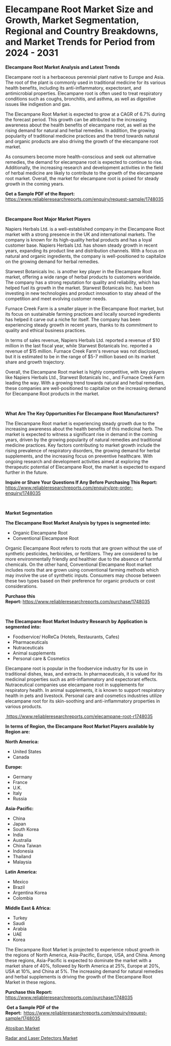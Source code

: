 <p><h1>Elecampane Root Market Size and Growth, Market Segmentation, Regional and Country Breakdowns, and Market Trends for Period from 2024 -  2031</h1></p><p><strong>Elecampane Root Market Analysis and Latest Trends</strong></p>
<p><p>Elecampane root is a herbaceous perennial plant native to Europe and Asia. The root of the plant is commonly used in traditional medicine for its various health benefits, including its anti-inflammatory, expectorant, and antimicrobial properties. Elecampane root is often used to treat respiratory conditions such as coughs, bronchitis, and asthma, as well as digestive issues like indigestion and gas.</p><p>The Elecampane Root Market is expected to grow at a CAGR of 6.7% during the forecast period. This growth can be attributed to the increasing awareness about the health benefits of elecampane root, as well as the rising demand for natural and herbal remedies. In addition, the growing popularity of traditional medicine practices and the trend towards natural and organic products are also driving the growth of the elecampane root market.</p><p>As consumers become more health-conscious and seek out alternative remedies, the demand for elecampane root is expected to continue to rise. Additionally, the increasing research and development activities in the field of herbal medicine are likely to contribute to the growth of the elecampane root market. Overall, the market for elecampane root is poised for steady growth in the coming years.</p></p>
<p><strong>Get a Sample PDF of the Report:&nbsp;</strong> <a href="https://www.reliableresearchreports.com/enquiry/request-sample/1748035">https://www.reliableresearchreports.com/enquiry/request-sample/1748035</a></p>
<p>&nbsp;</p>
<p><strong>Elecampane Root Major Market Players</strong></p>
<p><p>Napiers Herbals Ltd. is a well-established company in the Elecampane Root market with a strong presence in the UK and international markets. The company is known for its high-quality herbal products and has a loyal customer base. Napiers Herbals Ltd. has shown steady growth in recent years, expanding its product line and distribution channels. With a focus on natural and organic ingredients, the company is well-positioned to capitalize on the growing demand for herbal remedies.</p><p>Starwest Botanicals Inc. is another key player in the Elecampane Root market, offering a wide range of herbal products to customers worldwide. The company has a strong reputation for quality and reliability, which has helped fuel its growth in the market. Starwest Botanicals Inc. has been investing in new technologies and product innovation to stay ahead of the competition and meet evolving customer needs.</p><p>Furnace Creek Farm is a smaller player in the Elecampane Root market, but its focus on sustainable farming practices and locally sourced ingredients has helped it carve out a niche for itself. The company has been experiencing steady growth in recent years, thanks to its commitment to quality and ethical business practices.</p><p>In terms of sales revenue, Napiers Herbals Ltd. reported a revenue of $10 million in the last fiscal year, while Starwest Botanicals Inc. reported a revenue of $15 million. Furnace Creek Farm's revenue was not disclosed, but it is estimated to be in the range of $5-7 million based on its market share and growth trajectory.</p><p>Overall, the Elecampane Root market is highly competitive, with key players like Napiers Herbals Ltd., Starwest Botanicals Inc., and Furnace Creek Farm leading the way. With a growing trend towards natural and herbal remedies, these companies are well-positioned to capitalize on the increasing demand for Elecampane Root products in the market.</p></p>
<p>&nbsp;</p>
<p><strong>What Are The Key Opportunities For Elecampane Root Manufacturers?</strong></p>
<p><p>The Elecampane Root market is experiencing steady growth due to the increasing awareness about the health benefits of this medicinal herb. The market is expected to witness a significant rise in demand in the coming years, driven by the growing popularity of natural remedies and traditional medicine practices. Key factors contributing to market growth include the rising prevalence of respiratory disorders, the growing demand for herbal supplements, and the increasing focus on preventive healthcare. With ongoing research and development activities aimed at exploring the therapeutic potential of Elecampane Root, the market is expected to expand further in the future.</p></p>
<p><strong>Inquire or Share Your Questions If Any Before Purchasing This Report:</strong> <a href="https://www.reliableresearchreports.com/enquiry/pre-order-enquiry/1748035">https://www.reliableresearchreports.com/enquiry/pre-order-enquiry/1748035</a></p>
<p>&nbsp;</p>
<p><strong>Market Segmentation</strong></p>
<p><strong>The Elecampane Root Market Analysis by types is segmented into:</strong></p>
<p><ul><li>Organic Elecampane Root</li><li>Conventional Elecampane Root</li></ul></p>
<p><p>Organic Elecampane Root refers to roots that are grown without the use of synthetic pesticides, herbicides, or fertilizers. They are considered to be more environmentally friendly and healthier due to the absence of harmful chemicals. On the other hand, Conventional Elecampane Root market includes roots that are grown using conventional farming methods which may involve the use of synthetic inputs. Consumers may choose between these two types based on their preference for organic products or cost considerations.</p></p>
<p><strong>Purchase this Report:&nbsp;</strong><a href="https://www.reliableresearchreports.com/purchase/1748035">https://www.reliableresearchreports.com/purchase/1748035</a></p>
<p>&nbsp;</p>
<p><strong>The Elecampane Root Market Industry Research by Application is segmented into:</strong></p>
<p><ul><li>Foodservice/ HoReCa (Hotels, Restaurants, Cafes)</li><li>Pharmaceuticals</li><li>Nutraceuticals</li><li>Animal supplements</li><li>Personal care & Cosmetics</li></ul></p>
<p><p>Elecampane root is popular in the foodservice industry for its use in traditional dishes, teas, and extracts. In pharmaceuticals, it is valued for its medicinal properties such as anti-inflammatory and expectorant effects. Nutraceutical companies use elecampane root in supplements for respiratory health. In animal supplements, it is known to support respiratory health in pets and livestock. Personal care and cosmetics industries utilize elecampane root for its skin-soothing and anti-inflammatory properties in various products.</p></p>
<p><a href="https://www.reliableresearchreports.com/elecampane-root-r1748035">&nbsp;https://www.reliableresearchreports.com/elecampane-root-r1748035</a></p>
<p><strong>In terms of Region, the Elecampane Root Market Players available by Region are:</strong></p>
<p>
    <p> <strong> North America: </strong>
        <ul>
            <li>United States</li>
            <li>Canada</li>
        </ul>
        </p> 
    <p> <strong> Europe: </strong>
        <ul>
            <li>Germany</li>
            <li>France</li>
            <li>U.K.</li>
            <li>Italy</li>
            <li>Russia</li>
        </ul>
        </p> 
    <p> <strong> Asia-Pacific: </strong>
        <ul>
            <li>China</li>
            <li>Japan</li>
            <li>South Korea</li>
            <li>India</li>
            <li>Australia</li>
            <li>China Taiwan</li>
            <li>Indonesia</li>
            <li>Thailand</li>
            <li>Malaysia</li>
        </ul>
        </p> 
    <p> <strong> Latin America: </strong>
        <ul>
            <li>Mexico</li>
            <li>Brazil</li>
            <li>Argentina Korea</li>
            <li>Colombia</li>
        </ul>
        </p> 
    <p> <strong> Middle East & Africa: </strong>
        <ul>
            <li>Turkey</li>
            <li>Saudi</li>
            <li>Arabia</li>
            <li>UAE</li>
            <li>Korea</li>
        </ul>
    </p>
    </p>
<p><p>The Elecampane Root Market is projected to experience robust growth in the regions of North America, Asia-Pacific, Europe, USA, and China. Among these regions, Asia-Pacific is expected to dominate the market with a market share of 40%, followed by North America at 25%, Europe at 20%, USA at 10%, and China at 5%. The increasing demand for natural remedies and herbal supplements is driving the growth of the Elecampane Root Market in these regions.</p></p>
<p><strong>Purchase this Report: </strong><a href="https://www.reliableresearchreports.com/purchase/1748035">https://www.reliableresearchreports.com/purchase/1748035</a></p>
<p>&nbsp;<strong>Get a Sample PDF of the Report:&nbsp;&nbsp;</strong><a href="https://www.reliableresearchreports.com/enquiry/request-sample/1748035">https://www.reliableresearchreports.com/enquiry/request-sample/1748035</a></p>
<p><strong></strong></p>
<p><p><a href="https://issuu.com/reportprime-2/docs/atosiban-market-size-2030.pptx">Atosiban Market</a></p><p><a href="https://github.com/khelifsolo/Market-Research-Report-List-1/blob/main/radar-and-laser-detectors-market.md">Radar and Laser Detectors Market</a></p></p>